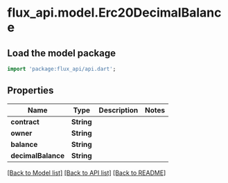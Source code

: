 # flux_api.model.Erc20DecimalBalance

## Load the model package
```dart
import 'package:flux_api/api.dart';
```

## Properties
Name | Type | Description | Notes
------------ | ------------- | ------------- | -------------
**contract** | **String** |  | 
**owner** | **String** |  | 
**balance** | **String** |  | 
**decimalBalance** | **String** |  | 

[[Back to Model list]](../README.md#documentation-for-models) [[Back to API list]](../README.md#documentation-for-api-endpoints) [[Back to README]](../README.md)


